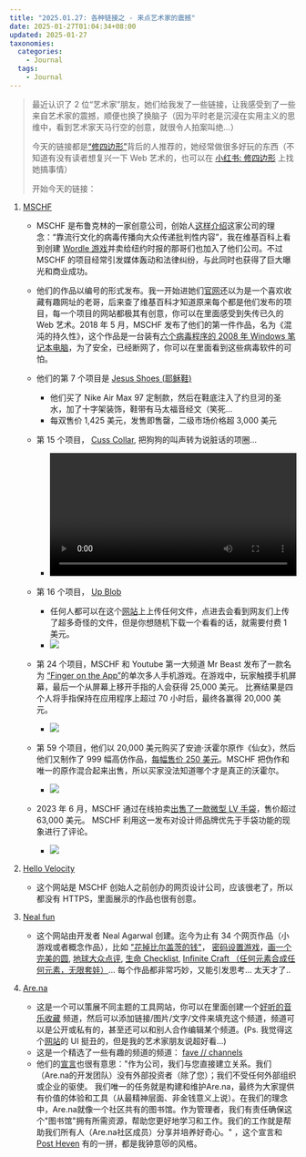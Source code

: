 ```yaml
---
title: "2025.01.27: 各种链接之 - 来点艺术家的震撼"
date: 2025-01-27T01:04:34+08:00
updated: 2025-01-27
taxonomies:
  categories:
    - Journal
  tags:
    - Journal
---
```


> 最近认识了 2 位“艺术家”朋友，她们给我发了一些链接，让我感受到了一些来自艺术家的震撼，顺便也换了换脑子（因为平时老是沉浸在实用主义的思维中，看到艺术家天马行空的创意，就很令人拍案叫绝...）
>
> 今天的链接都是[“修四边形”](https://www.xiaohongshu.com/user/profile/5f32378b0000000001007d1f)背后的人推荐的，她经常做很多好玩的东西（不知道有没有读者想复兴一下 Web 艺术的，也可以在 [小红书: 修四边形](https://www.xiaohongshu.com/user/profile/5f32378b0000000001007d1f) 上找她搞事情）
>
> 开始今天的链接：

<!-- more -->

1. [MSCHF](https://mschf.com)

   - MSCHF 是布鲁克林的一家创意公司，创始人[这样介绍](http://kevinwiesner.com)这家公司的理念：“靠流行文化的病毒传播向大众传递批判性内容”，我在维基百科上看到创建 [Wordle 游戏](https://www.nytimes.com/games/wordle/index.html)并卖给纽约时报的那哥们也加入了他们公司。不过 MSCHF 的项目经常引发媒体轰动和法律纠纷，与此同时也获得了巨大曝光和商业成功。
   - 他们的作品以编号的形式发布。我一开始进她们[官网](https://mschf.com)还以为是一个喜欢收藏有趣网址的老哥，后来查了维基百科才知道原来每个都是他们发布的项目，每一个项目的网站都极其有创意，你可以在里面感受到失传已久的 Web 艺术。2018 年 5 月，MSCHF 发布了他们的第一件作品，名为《混沌的持久性》，这个作品是一台装有[六个病毒程序的 2008 年 Windows 笔记本电脑](https://thepersistenceofchaos.com)，为了安全，已经断网了，你可以在里面看到这些病毒软件的可怕。
   - 他们的第 7 个项目是 [Jesus Shoes (耶稣鞋)](https://jesus.shoes)

     - 他们买了 Nike Air Max 97 定制款，然后在鞋底注入了约旦河的圣水，加了十字架装饰，鞋带有马太福音经文（笑死...
     - 每双售价 1,425 美元，发售即售罄，二级市场价格超 3,000 美元

   - 第 15 个项目， [Cuss Collar](https://cusscollar.com), 把狗狗的叫声转为说脏话的项圈...
     - <video src="https://files.owenyoung.com/file/owen-blog/2d0b44e.mp4" controls="controls" width="100%">Your browser does not support the video tag.</video>
   - 第 16 个项目， [Up Blob](https://upblob.com)
     - 任何人都可以在这个[网站](https://upblob.com)上上传任何文件，点进去会看到网友们上传了超多奇怪的文件，但是你想随机下载一个看看的话，就需要付费 1 美元。
     - ![](https://files.owenyoung.com/file/owen-blog/CleanShot%202025-01-27%20at%2003.10.32@2x.png)
   - 第 24 个项目，MSCHF 和 Youtube 第一大频道 Mr Beast 发布了一款名为 [“Finger on the App”](https://fingeronthe.app)的单次多人手机游戏。在游戏中，玩家触摸手机屏幕，最后一个从屏幕上移开手指的人会获得 25,000 美元。 比赛结果是四个人将手指保持在应用程序上超过 70 小时后，最终各赢得 20,000 美元。
     - ![](https://files.owenyoung.com/file/owen-blog/CleanShot%202025-01-27%20at%2002.43.32@2x.png)
   - 第 59 个项目，他们以 20,000 美元购买了安迪·沃霍尔原作《仙女》，然后他们又制作了 999 幅高仿作品，[每幅售价 250 美元](https://moforgeries.org)。MSCHF 把伪作和唯一的原作混合起来出售，所以买家没法知道哪个才是真正的沃霍尔。
     - ![](https://files.owenyoung.com/file/owen-blog/CleanShot%202025-01-27%20at%2002.53.13@2x.png)
   - 2023 年 6 月，MSCHF 通过在线拍卖[出售了一款微型 LV 手袋](https://www.vogue.com.tw/article/mschf-microscopic-handbag)，售价超过 63,000 美元。 MSCHF 利用这一发布对设计师品牌优先于手袋功能的现象进行了评论。
     - ![](https://files.owenyoung.com/file/owen-blog/CleanShot%202025-01-27%20at%2004.02.26@2x.png)

2. [Hello Velocity](http://hellovelocity.com)

   - 这个网站是 MSCHF 创始人之前创办的网页设计公司，应该很老了，所以都没有 HTTPS，里面展示的作品也很有创意。

3. [Neal fun](https://neal.fun)

   - 这个网站由开发者 Neal Agarwal 创建。迄今为止有 34 个网页作品（小游戏或者概念作品），比如 ["花掉比尔盖茨的钱"](https://neal.fun/spend/)， [密码设置游戏](https://neal.fun/password-game/)，[画一个完美的圆](https://neal.fun/perfect-circle/), [地球大众点评](https://neal.fun/earth-reviews/), [生命 Checklist](https://neal.fun/life-checklist/), [Infinite Craft （任何元素合成任何元素，无限套娃）](https://neal.fun/infinite-craft/)... 每个作品都非常巧妙，又能引发思考... 太天才了..

4. [Are.na](https://www.are.na)

   - 这是一个可以策展不同主题的工具网站，你可以在里面创建一个[好听的音乐收藏](https://www.are.na/michel-ortega/alienmusic) 频道，然后可以添加链接/图片/文字/文件来填充这个频道，频道可以是公开或私有的，甚至还可以和别人合作编辑某个频道。(Ps. 我觉得这个[网站](https://www.are.na/jo-lyu/tool-web-e55qw5zpdwy)的 UI 挺丑的，但是我的艺术家朋友说超好看...)
   - 这是一个精选了一些有趣的频道的频道： [fave // channels](https://www.are.na/nightpoaching/fave-channels-ssbpamebj9q)
   - 他们的[宣言](https://www.are.na/editorial/on-pricing)也很有意思："作为公司，我们与您直接建立关系。我们（Are.na的开发团队）没有外部投资者（除了您）；我们不受任何外部组织或企业的驱使。
     我们唯一的任务就是构建和维护Are.na，最终为大家提供有价值的体验和工具（从最精神层面、非金钱意义上说）。在我们的理念中，Are.na就像一个社区共有的图书馆。作为管理者，我们有责任确保这个"图书馆"拥有所需资源，帮助您更好地学习和工作。我们的工作就是帮助我们所有人（Are.na社区成员）分享并培养好奇心。" ，这个宣言和 [Post Heven](https://posthaven.com/pledge) 有的一拼，都是我钟意😻的风格。
